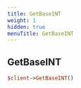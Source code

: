 ```yaml
---
title: GetBaseINT
weight: 1
hidden: true
menuTitle: GetBaseINT
---
```

## GetBaseINT
```perl
$client->GetBaseINT()
```